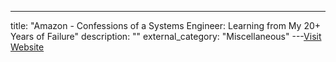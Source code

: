 ---
title: "Amazon - Confessions of a Systems Engineer: Learning from My 20+ Years of Failure"
description: ""
external_category: "Miscellaneous"
---[Visit Website](https://www.usenix.org/conference/srecon20americas/presentation/argent)


